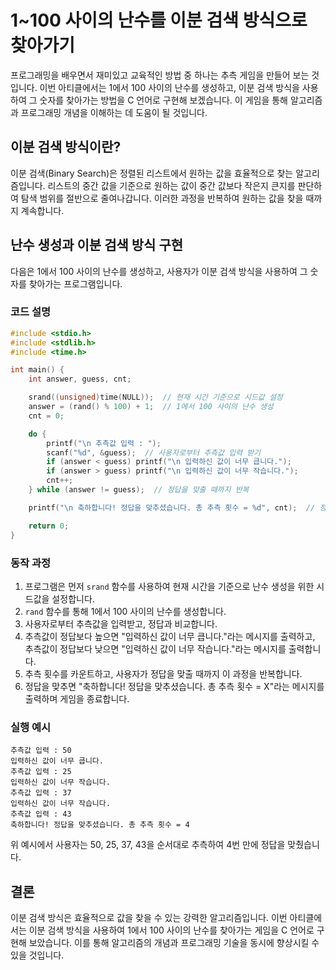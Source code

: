 # 1~100 사이의 난수를 이분 검색 방식으로 찾아가기

프로그래밍을 배우면서 재미있고 교육적인 방법 중 하나는 추측 게임을 만들어 보는 것입니다. 이번 아티클에서는 1에서 100 사이의 난수를 생성하고, 이분 검색 방식을 사용하여 그 숫자를 찾아가는 방법을 C 언어로 구현해 보겠습니다. 이 게임을 통해 알고리즘과 프로그래밍 개념을 이해하는 데 도움이 될 것입니다.

## 이분 검색 방식이란?

이분 검색(Binary Search)은 정렬된 리스트에서 원하는 값을 효율적으로 찾는 알고리즘입니다. 리스트의 중간 값을 기준으로 원하는 값이 중간 값보다 작은지 큰지를 판단하여 탐색 범위를 절반으로 줄여나갑니다. 이러한 과정을 반복하여 원하는 값을 찾을 때까지 계속합니다.

## 난수 생성과 이분 검색 방식 구현

다음은 1에서 100 사이의 난수를 생성하고, 사용자가 이분 검색 방식을 사용하여 그 숫자를 찾아가는 프로그램입니다.

### 코드 설명

```c
#include <stdio.h>
#include <stdlib.h>
#include <time.h>

int main() {
    int answer, guess, cnt;

    srand((unsigned)time(NULL));  // 현재 시간 기준으로 시드값 설정
    answer = (rand() % 100) + 1;  // 1에서 100 사이의 난수 생성
    cnt = 0;

    do {
        printf("\n 추측값 입력 : ");
        scanf("%d", &guess);  // 사용자로부터 추측값 입력 받기
        if (answer < guess) printf("\n 입력하신 값이 너무 큽니다.");
        if (answer > guess) printf("\n 입력하신 값이 너무 작습니다.");
        cnt++;
    } while (answer != guess);  // 정답을 맞출 때까지 반복

    printf("\n 축하합니다! 정답을 맞추셨습니다. 총 추측 횟수 = %d", cnt);  // 정답을 맞춘 횟수 출력

    return 0;
}
```

### 동작 과정

1. 프로그램은 먼저 `srand` 함수를 사용하여 현재 시간을 기준으로 난수 생성을 위한 시드값을 설정합니다.
2. `rand` 함수를 통해 1에서 100 사이의 난수를 생성합니다.
3. 사용자로부터 추측값을 입력받고, 정답과 비교합니다.
4. 추측값이 정답보다 높으면 "입력하신 값이 너무 큽니다."라는 메시지를 출력하고, 추측값이 정답보다 낮으면 "입력하신 값이 너무 작습니다."라는 메시지를 출력합니다.
5. 추측 횟수를 카운트하고, 사용자가 정답을 맞출 때까지 이 과정을 반복합니다.
6. 정답을 맞추면 "축하합니다! 정답을 맞추셨습니다. 총 추측 횟수 = X"라는 메시지를 출력하며 게임을 종료합니다.

### 실행 예시

```
추측값 입력 : 50
입력하신 값이 너무 큽니다.
추측값 입력 : 25
입력하신 값이 너무 작습니다.
추측값 입력 : 37
입력하신 값이 너무 작습니다.
추측값 입력 : 43
축하합니다! 정답을 맞추셨습니다. 총 추측 횟수 = 4
```

위 예시에서 사용자는 50, 25, 37, 43을 순서대로 추측하여 4번 만에 정답을 맞췄습니다.

## 결론

이분 검색 방식은 효율적으로 값을 찾을 수 있는 강력한 알고리즘입니다. 이번 아티클에서는 이분 검색 방식을 사용하여 1에서 100 사이의 난수를 찾아가는 게임을 C 언어로 구현해 보았습니다. 이를 통해 알고리즘의 개념과 프로그래밍 기술을 동시에 향상시킬 수 있을 것입니다.